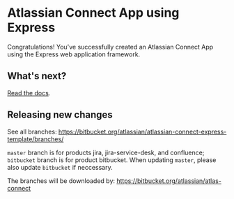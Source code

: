 # Atlassian Connect App using Express

Congratulations!
You've successfully created an Atlassian Connect App using the Express web application framework.

## What's next?

[Read the docs](https://bitbucket.org/atlassian/atlassian-connect-express/src/master/README.md).

## Releasing new changes

See all branches: https://bitbucket.org/atlassian/atlassian-connect-express-template/branches/

`master` branch is for products jira, jira-service-desk, and confluence; `bitbucket` branch is for product bitbucket. When updating `master`, please also update `bitbucket` if neccessary.

The branches will be downloaded by: https://bitbucket.org/atlassian/atlas-connect